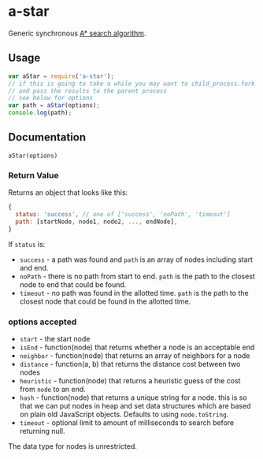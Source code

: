# a-star

Generic synchronous [A* search algorithm](http://en.wikipedia.org/wiki/A*_search_algorithm).

## Usage

```js
var aStar = require('a-star');
// if this is going to take a while you may want to child_process.fork
// and pass the results to the parent process
// see below for options
var path = aStar(options);
console.log(path);
```

## Documentation

`aStar(options)`

### Return Value

Returns an object that looks like this:

```js
{
  status: 'success', // one of ['success', 'noPath', 'timeout']
  path: [startNode, node1, node2, ..., endNode],
}
```

If `status` is:

 * `success` - a path was found and `path` is an array of nodes including start
   and end.
 * `noPath` - there is no path from start to end. `path` is the path to the
   closest node to end that could be found.
 * `timeout` - no path was found in the allotted time. `path` is the path to
   the closest node that could be found in the allotted time.

### options accepted

 * `start` - the start node
 * `isEnd` - function(node) that returns whether a node is an acceptable end
 * `neighbor` - function(node) that returns an array of neighbors for a node
 * `distance` - function(a, b) that returns the distance cost between two
   nodes
 * `heuristic` - function(node) that returns a heuristic guess of the cost
   from `node` to an end.
 * `hash` - function(node) that returns a unique string for a node. this is
   so that we can put nodes in heap and set data structures which are based
   on plain old JavaScript objects. Defaults to using `node.toString`.
 * `timeout` - optional limit to amount of milliseconds to search before
   returning null.

The data type for nodes is unrestricted.
